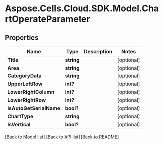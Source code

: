 # Aspose.Cells.Cloud.SDK.Model.ChartOperateParameter
## Properties

Name | Type | Description | Notes
------------ | ------------- | ------------- | -------------
**Title** | **string** |  | [optional] 
**Area** | **string** |  | [optional] 
**CategoryData** | **string** |  | [optional] 
**UpperLeftRow** | **int?** |  | [optional] 
**LowerRightColumn** | **int?** |  | [optional] 
**LowerRightRow** | **int?** |  | [optional] 
**IsAutoGetSerialName** | **bool?** |  | [optional] 
**ChartType** | **string** |  | [optional] 
**IsVertical** | **bool?** |  | [optional] 

[[Back to Model list]](../README.md#documentation-for-models) [[Back to API list]](../README.md#documentation-for-api-endpoints) [[Back to README]](../README.md)

